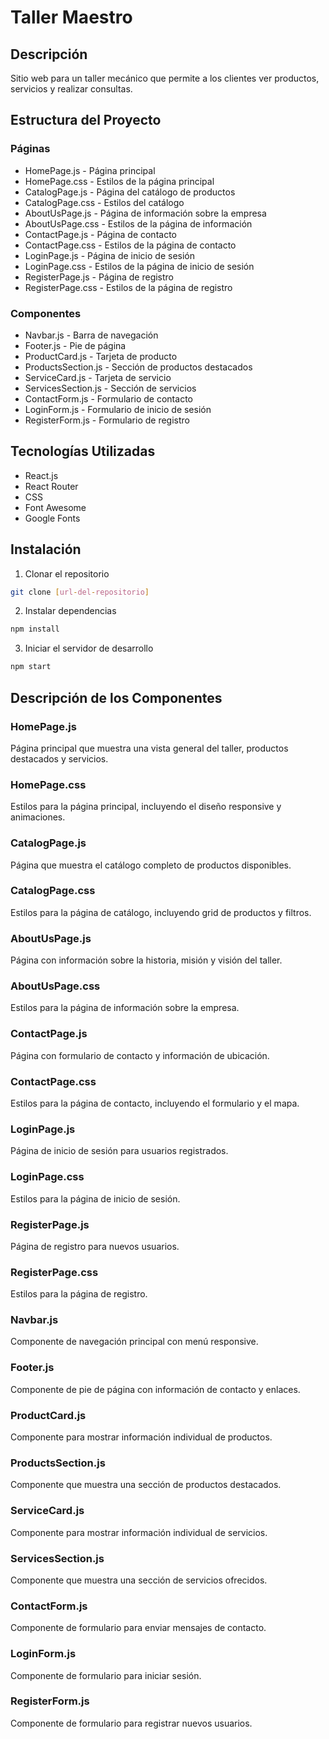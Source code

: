# Taller Maestro

## Descripción
Sitio web para un taller mecánico que permite a los clientes ver productos, servicios y realizar consultas.

## Estructura del Proyecto

### Páginas
- HomePage.js - Página principal
- HomePage.css - Estilos de la página principal
- CatalogPage.js - Página del catálogo de productos
- CatalogPage.css - Estilos del catálogo
- AboutUsPage.js - Página de información sobre la empresa
- AboutUsPage.css - Estilos de la página de información
- ContactPage.js - Página de contacto
- ContactPage.css - Estilos de la página de contacto
- LoginPage.js - Página de inicio de sesión
- LoginPage.css - Estilos de la página de inicio de sesión
- RegisterPage.js - Página de registro
- RegisterPage.css - Estilos de la página de registro

### Componentes
- Navbar.js - Barra de navegación
- Footer.js - Pie de página
- ProductCard.js - Tarjeta de producto
- ProductsSection.js - Sección de productos destacados
- ServiceCard.js - Tarjeta de servicio
- ServicesSection.js - Sección de servicios
- ContactForm.js - Formulario de contacto
- LoginForm.js - Formulario de inicio de sesión
- RegisterForm.js - Formulario de registro

## Tecnologías Utilizadas
- React.js
- React Router
- CSS
- Font Awesome
- Google Fonts

## Instalación

1. Clonar el repositorio
```bash
git clone [url-del-repositorio]
```

2. Instalar dependencias
```bash
npm install
```

3. Iniciar el servidor de desarrollo
```bash
npm start
```

## Descripción de los Componentes

### HomePage.js
Página principal que muestra una vista general del taller, productos destacados y servicios.

### HomePage.css
Estilos para la página principal, incluyendo el diseño responsive y animaciones.

### CatalogPage.js
Página que muestra el catálogo completo de productos disponibles.

### CatalogPage.css
Estilos para la página de catálogo, incluyendo grid de productos y filtros.

### AboutUsPage.js
Página con información sobre la historia, misión y visión del taller.

### AboutUsPage.css
Estilos para la página de información sobre la empresa.

### ContactPage.js
Página con formulario de contacto y información de ubicación.

### ContactPage.css
Estilos para la página de contacto, incluyendo el formulario y el mapa.

### LoginPage.js
Página de inicio de sesión para usuarios registrados.

### LoginPage.css
Estilos para la página de inicio de sesión.

### RegisterPage.js
Página de registro para nuevos usuarios.

### RegisterPage.css
Estilos para la página de registro.

### Navbar.js
Componente de navegación principal con menú responsive.

### Footer.js
Componente de pie de página con información de contacto y enlaces.

### ProductCard.js
Componente para mostrar información individual de productos.

### ProductsSection.js
Componente que muestra una sección de productos destacados.

### ServiceCard.js
Componente para mostrar información individual de servicios.

### ServicesSection.js
Componente que muestra una sección de servicios ofrecidos.

### ContactForm.js
Componente de formulario para enviar mensajes de contacto.

### LoginForm.js
Componente de formulario para iniciar sesión.

### RegisterForm.js
Componente de formulario para registrar nuevos usuarios.